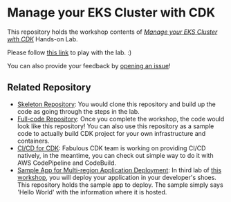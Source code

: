 # Manage your EKS Cluster with CDK
This repository holds the workshop contents of *[Manage your EKS Cluster with CDK](https://cdk-eks-devops.workshop.aws/ko/)* Hands-on Lab.

Please follow [this link](https://cdk-eks-devops.workshop.aws/ko/) to play with the lab. :)

You can also provide your feedback by [opening an issue](https://github.com/yjw113080/aws-cdk-eks-multi-region-workshop/issues/new)!

## Related Repository
* [Skeleton Repository](https://github.com/yjw113080/aws-cdk-eks-multi-region-skeleton): You would clone this repository and build up the code as going through the steps in the lab.
* [Full-code Repository](https://github.com/yjw113080/aws-cdk-eks-multi-region): Once you complete the workshop, the code would look like this repository! You can also use this repository as a sample code to actually build CDK project for your own infrastructure and containers.
* [CI/CD for CDK](https://github.com/yjw113080/aws-cdk-multi-region-cicd): Fabulous CDK team is working on providing CI/CD natively, in the meantime, you can check out simple way to do it with AWS CodePipeline and CodeBuild.
* [Sample App for Multi-region Application Deployment](https://github.com/yjw113080/aws-cdk-multi-region-sample-app): In third lab of [this workshop](https://cdk-eks-devops.workshop.aws//ko/), you will deploy your application in your developer's shoes. This repository holds the sample app to deploy. The sample simply says 'Hello World' with the information where it is hosted.